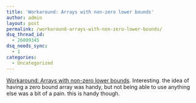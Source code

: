 ```yaml
---
title: 'Workaround: Arrays with non-zero lower bounds'
author: admin
layout: post
permalink: /workaround-arrays-with-non-zero-lower-bounds/
dsq_thread_id:
  - 26009345
dsq_needs_sync:
  - 1
categories:
  - Uncategorized
---
```

[Workaround: Arrays with non-zero lower bounds][1]. Interesting. the idea of having a zero bound array was handy, but not being able to use anything else was a bit of a pain. this is handy though.

 [1]: http://weblogs.asp.net/vbfaq/archive/2004/04/20/116660.aspx